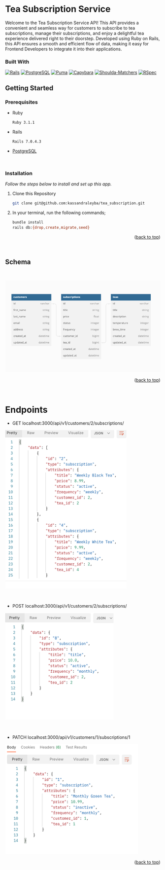 # Tea Subscription Service

Welcome to the Tea Subscription Service API! This API provides a convenient and seamless way for customers to subscribe to tea subscriptions, manage their subscriptions, and enjoy a delightful tea experience delivered right to their doorstep. Developed using Ruby on Rails, this API ensures a smooth and efficient flow of data, making it easy for Frontend Developers to integrate it into their applications.

### Built With

[![Rails](https://img.shields.io/badge/Built%20with-Rails-red)](https://rubyonrails.org/)
[![PostgreSQL](https://img.shields.io/badge/Database-PostgreSQL-blue)](https://www.postgresql.org/)
[![Puma](https://img.shields.io/badge/Web%20Server-Puma-orange)](https://github.com/puma/puma)
[![Capybara](https://img.shields.io/badge/Testing-Capybara-green)](https://github.com/teamcapybara/capybara)
[![Shoulda-Matchers](https://img.shields.io/badge/Testing-Shoulda%20Matchers-lightgrey)](https://github.com/thoughtbot/shoulda-matchers)
[![RSpec](https://img.shields.io/badge/Testing-RSpec-red)](https://rspec.info/)

## Getting Started
<!-- can change this later or add more detail -->
### Prerequisites

* Ruby
  ```sh
  Ruby 3.1.1
  ```

* Rails
  ```sh
  Rails 7.0.4.3
  ```
* [PostgreSQL](https://www.postgresql.org/download/)

<br />

### Installation

_Follow the steps below to install and set up this app._

1. Clone this Repository
   ```sh
   git clone git@github.com:kassandraleyba/tea_subscription.git
   ```
2. In your terminal, run the following commands;
    ```sh
    bundle install
    rails db:{drop,create,migrate,seed}
    ```

    <p align="right">(<a href="#readme-top">back to top</a>)</p>

<br />

## Schema

<br />

   ![schema](images/schema.png)


<p align="right">(<a href="#readme-top">back to top</a>)</p>

<br />

# Endpoints

- GET localhost:3000/api/v1/customers/2/subscriptions/

![get](images/get.png)

<br>

- POST localhost:3000/api/v1/customers/2/subscriptions/

![post](images/post.png)

<br>

- PATCH localhost:3000/api/v1/customers/1/subscriptions/1

![patch](images/patch.png)

<p align="right">(<a href="#readme-top">back to top</a>)</p>

<br />